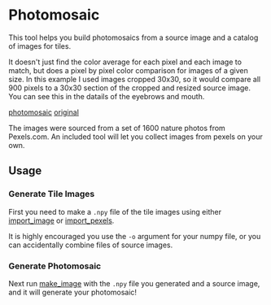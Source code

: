 # Photomosaic

This tool helps you build photomosaics from a source image and a catalog of images for tiles.

It doesn't just find the color average for each pixel and each image to match, but does a pixel by pixel color comparison for images of a given size. In this example I used images cropped 30x30, so it would compare all 900 pixels to a 30x30 section of the cropped and resized source image. You can see this in the datails of the eyebrows and mouth.

[photomosaic](example/10x10_angryface.png)
[original](example/10x10_angryface.png)

The images were sourced from a set of 1600 nature photos from Pexels.com. An included tool will let you collect images from pexels on your own.

## Usage

### Generate Tile Images

First you need to make a `.npy` file of the tile images using either [import_image](import_image.py) or [import_pexels](import_pexels.py).

It is highly encouraged you use the `-o` argument for your numpy file, or you can accidentally combine files of source images.

### Generate Photomosaic

Next run [make_image](make_image.py) with the `.npy` file you generated and a source image, and it will generate your photomosaic!
